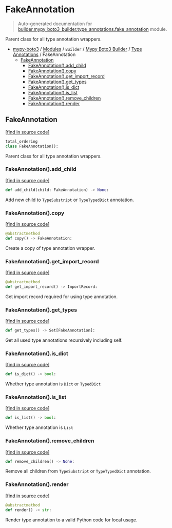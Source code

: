 # FakeAnnotation

> Auto-generated documentation for [builder.mypy_boto3_builder.type_annotations.fake_annotation](https://github.com/vemel/mypy_boto3/blob/master/builder/mypy_boto3_builder/type_annotations/fake_annotation.py) module.

Parent class for all type annotation wrappers.

- [mypy-boto3](../../../README.md#mypy_boto3) / [Modules](../../../MODULES.md#mypy-boto3-modules) / `Builder` / [Mypy Boto3 Builder](../index.md#mypy-boto3-builder) / [Type Annotations](index.md#type-annotations) / FakeAnnotation
    - [FakeAnnotation](#fakeannotation)
        - [FakeAnnotation().add_child](#fakeannotationadd_child)
        - [FakeAnnotation().copy](#fakeannotationcopy)
        - [FakeAnnotation().get_import_record](#fakeannotationget_import_record)
        - [FakeAnnotation().get_types](#fakeannotationget_types)
        - [FakeAnnotation().is_dict](#fakeannotationis_dict)
        - [FakeAnnotation().is_list](#fakeannotationis_list)
        - [FakeAnnotation().remove_children](#fakeannotationremove_children)
        - [FakeAnnotation().render](#fakeannotationrender)

## FakeAnnotation

[[find in source code]](https://github.com/vemel/mypy_boto3/blob/master/builder/mypy_boto3_builder/type_annotations/fake_annotation.py#L13)

```python
total_ordering
class FakeAnnotation():
```

Parent class for all type annotation wrappers.

### FakeAnnotation().add_child

[[find in source code]](https://github.com/vemel/mypy_boto3/blob/master/builder/mypy_boto3_builder/type_annotations/fake_annotation.py#L63)

```python
def add_child(child: FakeAnnotation) -> None:
```

Add new child to `TypeSubstript` or `TypeTypedDict` annotation.

### FakeAnnotation().copy

[[find in source code]](https://github.com/vemel/mypy_boto3/blob/master/builder/mypy_boto3_builder/type_annotations/fake_annotation.py#L80)

```python
@abstractmethod
def copy() -> FakeAnnotation:
```

Create a copy of type annotation wrapper.

### FakeAnnotation().get_import_record

[[find in source code]](https://github.com/vemel/mypy_boto3/blob/master/builder/mypy_boto3_builder/type_annotations/fake_annotation.py#L46)

```python
@abstractmethod
def get_import_record() -> ImportRecord:
```

Get import record required for using type annotation.

### FakeAnnotation().get_types

[[find in source code]](https://github.com/vemel/mypy_boto3/blob/master/builder/mypy_boto3_builder/type_annotations/fake_annotation.py#L52)

```python
def get_types() -> Set[FakeAnnotation]:
```

Get all used type annotations recursively including self.

### FakeAnnotation().is_dict

[[find in source code]](https://github.com/vemel/mypy_boto3/blob/master/builder/mypy_boto3_builder/type_annotations/fake_annotation.py#L68)

```python
def is_dict() -> bool:
```

Whether type annotation is `Dict` or `TypedDict`

### FakeAnnotation().is_list

[[find in source code]](https://github.com/vemel/mypy_boto3/blob/master/builder/mypy_boto3_builder/type_annotations/fake_annotation.py#L74)

```python
def is_list() -> bool:
```

Whether type annotation is `List`

### FakeAnnotation().remove_children

[[find in source code]](https://github.com/vemel/mypy_boto3/blob/master/builder/mypy_boto3_builder/type_annotations/fake_annotation.py#L58)

```python
def remove_children() -> None:
```

Remove all children from `TypeSubstript` or `TypeTypedDict` annotation.

### FakeAnnotation().render

[[find in source code]](https://github.com/vemel/mypy_boto3/blob/master/builder/mypy_boto3_builder/type_annotations/fake_annotation.py#L40)

```python
@abstractmethod
def render() -> str:
```

Render type annotation to a valid Python code for local usage.
